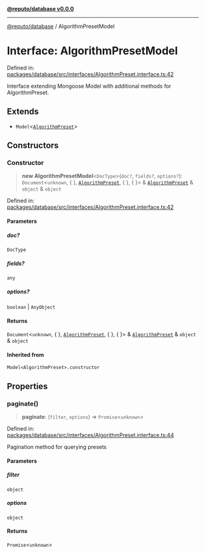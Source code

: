 [**@reputo/database v0.0.0**](../README.md)

***

[@reputo/database](../globals.md) / AlgorithmPresetModel

# Interface: AlgorithmPresetModel

Defined in: [packages/database/src/interfaces/AlgorithmPreset.interface.ts:42](https://github.com/TogetherCrew/reputo/blob/2db3ca681973f3b7304a52cef9c0cd9457c2c540/packages/database/src/interfaces/AlgorithmPreset.interface.ts#L42)

Interface extending Mongoose Model with additional methods for AlgorithmPreset.

## Extends

- `Model`\<[`AlgorithmPreset`](AlgorithmPreset.md)\>

## Constructors

### Constructor

> **new AlgorithmPresetModel**\<`DocType`\>(`doc?`, `fields?`, `options?`): `Document`\<`unknown`, \{ \}, [`AlgorithmPreset`](AlgorithmPreset.md), \{ \}, \{ \}\> & [`AlgorithmPreset`](AlgorithmPreset.md) & `object` & `object`

Defined in: [packages/database/src/interfaces/AlgorithmPreset.interface.ts:42](https://github.com/TogetherCrew/reputo/blob/2db3ca681973f3b7304a52cef9c0cd9457c2c540/packages/database/src/interfaces/AlgorithmPreset.interface.ts#L42)

#### Parameters

##### doc?

`DocType`

##### fields?

`any`

##### options?

`boolean` | `AnyObject`

#### Returns

`Document`\<`unknown`, \{ \}, [`AlgorithmPreset`](AlgorithmPreset.md), \{ \}, \{ \}\> & [`AlgorithmPreset`](AlgorithmPreset.md) & `object` & `object`

#### Inherited from

`Model<AlgorithmPreset>.constructor`

## Properties

### paginate()

> **paginate**: (`filter`, `options`) => `Promise`\<`unknown`\>

Defined in: [packages/database/src/interfaces/AlgorithmPreset.interface.ts:44](https://github.com/TogetherCrew/reputo/blob/2db3ca681973f3b7304a52cef9c0cd9457c2c540/packages/database/src/interfaces/AlgorithmPreset.interface.ts#L44)

Pagination method for querying presets

#### Parameters

##### filter

`object`

##### options

`object`

#### Returns

`Promise`\<`unknown`\>
